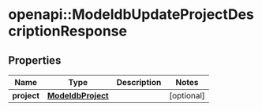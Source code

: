 # openapi::ModeldbUpdateProjectDescriptionResponse


## Properties
Name | Type | Description | Notes
------------ | ------------- | ------------- | -------------
**project** | [**ModeldbProject**](modeldbProject.md) |  | [optional] 


